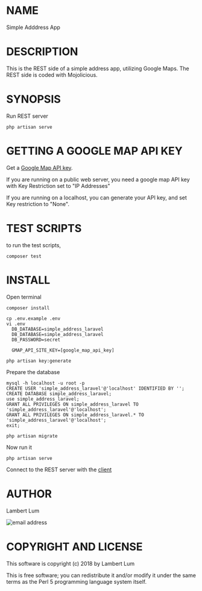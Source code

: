 # NAME

Simple Adddress App

# DESCRIPTION

This is the REST side of a simple address app, utilizing Google Maps. The REST side is coded with Mojolicious.

# SYNOPSIS

Run REST server

    php artisan serve


# GETTING A GOOGLE MAP API KEY

Get a [Google Map API key](https://developers.google.com/maps/documentation/javascript/get-api-key).

If you are running on a public web server, you need a google map API key with Key Restriction set to "IP Addresses"

If you are running on a localhost, you can generate your API key, and set Key restriction to "None".

# TEST SCRIPTS

to run the test scripts,

    composer test

# INSTALL

Open terminal

    composer install

    cp .env.example .env
    vi .env
      DB_DATABASE=simple_address_laravel
      DB_DATABASE=simple_address_laravel
      DB_PASSWORD=secret

      GMAP_API_SITE_KEY=[google_map_api_key]

    php artisan key:generate

Prepare the database

    mysql -h localhost -u root -p
    CREATE USER 'simple_address_laravel'@'localhost' IDENTIFIED BY '';
    CREATE DATABASE simple_address_laravel;
    use simple_address_laravel;
    GRANT ALL PRIVILEGES ON simple_address_laravel TO 'simple_address_laravel'@'localhost';
    GRANT ALL PRIVILEGES ON simple_address_laravel.* TO 'simple_address_laravel'@'localhost';
    exit;

    php artisan migrate

Now run it

    php artisan serve

Connect to the REST server with the [client](https://github.com/emceelam/Simple-Address-Client)

# AUTHOR

Lambert Lum

![email address](http://sjsutech.com/small_email.png)

# COPYRIGHT AND LICENSE

This software is copyright (c) 2018 by Lambert Lum

This is free software; you can redistribute it and/or modify it under the same terms as the Perl 5 programming language system itself.
